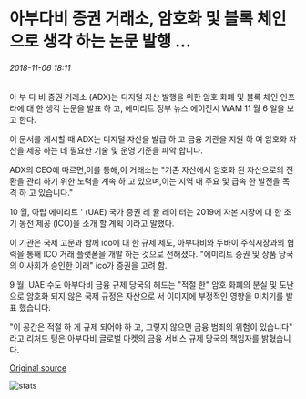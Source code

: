 # 아부다비 증권 거래소, 암호화 및 블록 체인으로 생각 하는 논문 발행 ...

###### 2018-11-06 18:11

아 부 다 비 증권 거래소 (ADX)는 디지털 자산 발행을 위한 암호 화폐 및 블록 체인 인프라에 대 한 생각 논문을 발표 하 고, 에미리트 정부 뉴스 에이전시 WAM 11 월 6 일을 보고 한다.

이 문서를 게시할 때 ADX는 디지털 자산을 발급 하 고 금융 기관을 지원 하 여 암호화 자산을 제공 하는 데 필요한 기술 및 운영 기준을 파악 합니다.

ADX의 CEO에 따르면,이를 통해,이 거래소는 "기존 자산에서 암호화 된 자산으로의 전환을 관리 하기 위한 노력을 계속 하 고 있으며,이는 지역 내 주요 및 급속 한 발전을 목격 하 고 있습니다."

10 월, 아랍 에미리트 ' (UAE) 국가 증권 레 귤 레이 터는 2019에 자본 시장에 대 한 초기 동전 제공 (ICO)을 소개 할 계획 이라고 말했다.

이 기관은 국제 고문과 함께 ico에 대 한 규제 제도, 아부다비와 두바이 주식시장과의 협력을 통해 ICO 거래 플랫폼을 개발 하는 것으로 전해졌다. "에미리트 증권 및 상품 당국의 이사회가 승인한 이래" ico가 증권을 고려 함.

9 월, UAE 수도 아부다비 금융 규제 당국의 헤드는 "적절 한" 암호 화폐의 분실 및 도난으로 암호화 되지 않은 국제 규정은 자산으로 서 이미지에 부정적인 영향을 미치기를 발표 했습니다.

"이 공간은 적절 하 게 규제 되어야 하 고, 그렇지 않으면 금융 범죄의 위험이 있습니다" 라고 리처드 텅은 아부다비 글로벌 마켓의 금융 서비스 규제 당국의 책임자를 밝혔습니다.

[Original source](https://cointelegraph.com/news/abu-dhabi-securities-exchange-issues-thought-paper-on-crypto-and-blockchain)

![stats](https://c.statcounter.com/11760860/0/a89fa40b/1/ "stats")